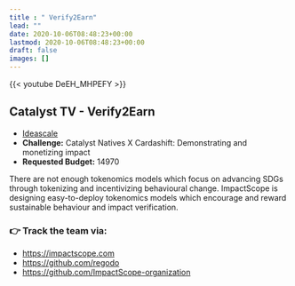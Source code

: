 ```yaml
---
title : " Verify2Earn"
lead: ""
date: 2020-10-06T08:48:23+00:00
lastmod: 2020-10-06T08:48:23+00:00
draft: false
images: []
---
```


{{<  youtube DeEH_MHPEFY >}}

## Catalyst TV - Verify2Earn

- [Ideascale](https://cardano.ideascale.com/c/idea/420625)
- **Challenge:** Catalyst Natives X Cardashift: Demonstrating and monetizing impact
- **Requested Budget:** 14970

There are not enough tokenomics models which focus on advancing SDGs through tokenizing and incentivizing behavioural change.
ImpactScope is designing easy-to-deploy tokenomics models which encourage and reward sustainable behaviour and impact verification.

### 👉  Track the team via:

- <https://impactscope.com>
- <https://github.com/regodo>
- <https://github.com/ImpactScope-organization>
